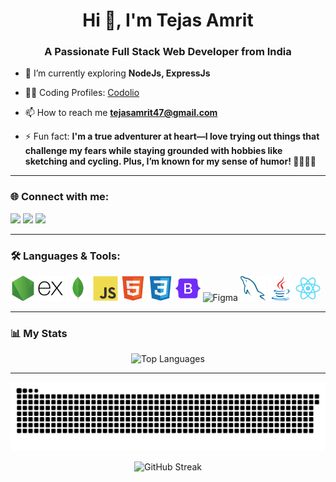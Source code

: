 
<h1 align="center">Hi 👋, I'm Tejas Amrit</h1>
<h3 align="center">A Passionate Full Stack Web Developer from India</h3>

- 🌱 I’m currently exploring **NodeJs, ExpressJs**

- 👨‍💻 Coding Profiles: [Codolio](https://codolio.com/profile/tejasamrit)

- 📫 How to reach me **tejasamrit47@gmail.com**

- ⚡ Fun fact: **I'm a true adventurer at heart—I love trying out things that challenge my fears while staying grounded with hobbies like sketching and cycling. Plus, I’m known for my sense of humor! 🎨🚴‍♂️😊**

---

### 🌐 Connect with me:
<p align="left">
  <a href="https://www.geeksforgeeks.org/user/amritpraceli5/" target="_blank"><img src="https://commons.wikimedia.org/wiki/File:GeeksForGeeks_logo.png" width="30"/></a>
  <a href="https://www.hackerrank.com/profile/tejasamrit" target="_blank"><img src="https://cdn.worldvectorlogo.com/logos/hackerrank.svg" width="30"/></a>
  <a href="https://leetcode.com/_amrit_tejas_/" target="_blank"><img src="https://upload.wikimedia.org/wikipedia/commons/1/19/LeetCode_logo_black.png" width="30"/></a>
</p>

---

### 🛠️ Languages & Tools:
<p align="left">
  <img src="https://raw.githubusercontent.com/devicons/devicon/master/icons/nodejs/nodejs-original.svg" alt="Node.js" width="40" height="40"/>
  <img src="https://raw.githubusercontent.com/devicons/devicon/master/icons/express/express-original.svg" alt="Express.js" width="40" height="40"/>
  <img src="https://raw.githubusercontent.com/devicons/devicon/master/icons/mongodb/mongodb-original.svg" alt="MongoDB" width="40" height="40"/>
  <img src="https://raw.githubusercontent.com/devicons/devicon/master/icons/javascript/javascript-original.svg" alt="JavaScript" width="40" height="40"/>
  <img src="https://raw.githubusercontent.com/devicons/devicon/master/icons/html5/html5-original.svg" alt="HTML5" width="40" height="40"/>
  <img src="https://raw.githubusercontent.com/devicons/devicon/master/icons/css3/css3-original.svg" alt="CSS3" width="40" height="40"/>
  <img src="https://raw.githubusercontent.com/devicons/devicon/master/icons/bootstrap/bootstrap-plain.svg" alt="Bootstrap" width="40" height="40"/>
  <img src="https://www.vectorlogo.zone/logos/figma/figma-icon.svg" alt="Figma" width="40" height="40"/>
  <img src="https://raw.githubusercontent.com/devicons/devicon/master/icons/mysql/mysql-original.svg" alt="MySQL" width="40" height="40"/>
  <img src="https://raw.githubusercontent.com/devicons/devicon/master/icons/java/java-original.svg" alt="Java" width="40" height="40"/>
  <img src="https://raw.githubusercontent.com/devicons/devicon/master/icons/react/react-original.svg" alt="React" width="40" height="40"/>
</p>

---

### 📊 My Stats
<p align="center">
  <img src="https://github-readme-stats.vercel.app/api/top-langs/?username=tejasamrit&layout=compact&langs_count=8&theme=default" alt="Top Languages" />
</p>

---

<picture>
  <source media="(prefers-color-scheme: dark)" srcset="https://raw.githubusercontent.com/tejasamrit/tejasamrit/output/github-snake-dark.svg" />
  <source media="(prefers-color-scheme: light)" srcset="https://raw.githubusercontent.com/tejasamrit/tejasamrit/output/github-snake.svg" />
  <img alt="github-snake" src="https://raw.githubusercontent.com/tejasamrit/tejasamrit/output/github-snake.svg" />
</picture>

<p align="center">
  <img src="https://github-readme-streak-stats.herokuapp.com/?user=tejasamrit" alt="GitHub Streak" />
</p>
